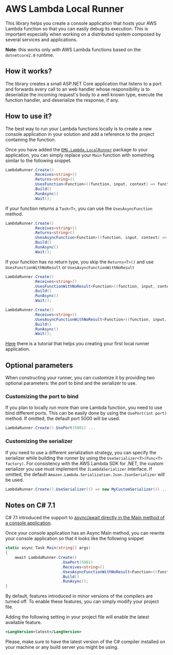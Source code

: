 # AWS Lambda Local Runner
This library helps you create a console application that hosts your AWS Lambda function so that you can easily debug its execution. This is important especially when working on a distributed system composed by several services and applications.

**Note**: this works only with AWS Lambda functions based on the `dotnetcore2.0` runtime.

## How it works?
The library creates a small ASP.NET Core application that listens to a port and forwards every call to an web handler whose responsibility is to deserialize the incoming request's body to a well known type, execute the function handler, and deserialize the response, if any.

## How to use it?
The best way to run your Lambda functions locally is to create a new console application in your solution and add a reference to the project containing the function.

Once you have added the [`EMG.Lambda.LocalRunner`](https://www.nuget.org/packages/EMG.Lambda.LocalRunner/) package to your application, you can simply replace your `Main` function with something similar to the following snippet.

```csharp
LambdaRunner.Create()
            .Receives<string>()
            .Returns<string>()
            .UsesFunction<Function>((function, input, context) => function.FunctionHandler(input, context))
            .Build()
            .RunAsync()
            .Wait();
```

If your function returns a `Task<T>`, you can use the `UsesAsyncFunction` method.

```csharp
LambdaRunner.Create()
            .Receives<string>()
            .Returns<string>()
            .UsesAsyncFunction<Function>((function, input, context) => function.FunctionHandlerAsync(input, context))
            .Build()
            .RunAsync()
            .Wait();
```

If your function has no return type, you skip the `Returns<T>()` and use `UsesFunctionWithNoResult` or `UsesAsyncFunctionWithNoResult`

```csharp
LambdaRunner.Create()
            .Receives<string>()
            .UsesFunctionWithNoResult<Function>((function, input, context) => function.FunctionHandler(input, context))
            .Build()
            .RunAsync()
            .Wait();

LambdaRunner.Create()
            .Receives<string>()
            .UsesAsyncFunctionWithNoResult<Function>((function, input, context) => function.FunctionHandlerAsync(input, context))
            .Build()
            .RunAsync()
            .Wait();
```

[Here](https://github.com/emgdev/lambda-local-runner/wiki/Tutorial) there is a tutorial that helps you creating your first local runner application.

## Optional parameters
When constructing your runner, you can customize it by providing two optional parameters: the port to bind and the serializer to use.

### Customizing the port to bind
If you plan to locally run more than one Lambda function, you need to use bind different ports.
This can be easily done by using the `UsePort(int port)` method. If omitted, the default port 5000 will be used.

```csharp
LambdaRunner.Create().UsePort(5001) ...
```

### Customizing the serializer
If you need to use a different serialization strategy, you can specify the serializer while building the runner by using the `UseSerializer<T>(Func<T> factory)`.
For consistency with the AWS Lambda SDK for .NET, the custom serializer you use must implement the `ILambdaSerializer` interface.
If omitted, the default `Amazon.Lambda.Serialization.Json.JsonSerializer` will be used.

```csharp
LambdaRunner.Create().UseSerializer(() => new MyCustomSerializer()) ...
```

## Notes on C# 7.1
C# 7.1 introduced the support to [async/await directly in the Main method of a console application](https://docs.microsoft.com/en-us/dotnet/csharp/whats-new/csharp-7-1#async-main).

Once your console application has an Async Main method, you can rewrite your console application so that it looks like the following snippet
```csharp
static async Task Main(string[] args)
{
    await LambdaRunner.Create()
                        .UsePort(5001)
                        .Receives<string>()
                        .UsesAsyncFunctionWithNoResult<Function>((function, input, context) => function.FunctionHandlerAsync(input, context))
                        .Build()
                        .RunAsync();
}
```

By default, features introduced in minor versions of the compilers are turned off. To enable these features, you can simply modify your project file.

Adding the following setting in your project file will enable the latest available feature.
```xml
<LangVersion>latest</LangVersion>
```
Please, make sure to have the latest version of the C# compiler installed on your machine or any build server you might be using.